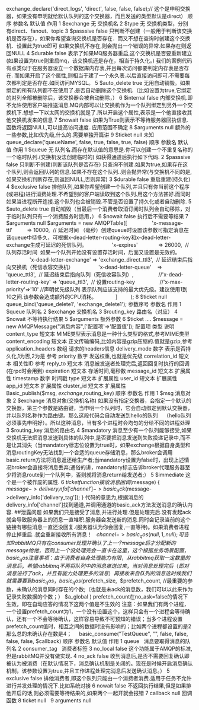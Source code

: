 exchange_declare('direct_logs', 'direct', false, false, false);// 这个是申明交换器，如果没有申明就给默认队列的这个交换器，而且发送的类型默认是direct）
顺序	参数名	默认值	作用
1	$exchange	无	交换机名
2	$type	无	交换机类型，分别有direct、fanout、topic
3	$passsive	false	只判断不创建（一般用于判断该交换机是否存在），如果你希望查询交换机是否存在．而又不想在查询时创建这个交换机．设置此为true即可
如果交换机不存在,则会抛出一个错误的异常.如果存在则返回NULL
4	$durable	false	表示了如果MQ服务器重启,这个交换机是否要重新建立(如果设置为true则重启mq，该交换机还是存在，相当于持久化。)
我们的案例代码有点类似于在服务器设立一个数据库内存表,并且每次访问都要判定内存表是否存在.
而如果开启了这个属性,则相当于建了一个永久表.以后直接访问即可.不需要每次都判定是否存在.如同访问MYSQL。
5	$auto_delete	true	无用自动销毁。如果绑定的所有队列都不在使用了.是否自动删除这个交换机.（比如设置为true,它绑定的对列全部被删除后，该交换器会被自动删除，）
6	$internal	false	内部交换机.即不允许使用客户端推送消息.MQ内部可以让交换机作为一个队列绑定到另外一个交换机下.想想一下以太网的交换机就是了.所以开启这个属性,表示是一个他直接收其他交换机发来的信息
7	$nowait	false	如果为True则表示不等待服务器回执信息.函数将返回NULL,可以提高访问速度..应用范围不确定
8	$arguments	null	额外的一些参数,比如优先级,什么的.需要单独开篇讲
9	$ticket	null	未知
 
 
queue_declare('queueName', false, true, false, true, false)
顺序	参数名	默认值	作用
1	$queue	无	队列名.而存在默认值的意思是.你可以创建一个不重复名称的一个临时队列.(交换机没法创建临时的)
如获得通道后执行如下代码.
2	$passsive	false	只判断不创建(判断该队列是否存在) 只查询不创建.如果为true,如果存在这个队列,则会返回队列的信息.如果不存在这个队列..则会抛异常(与交换机不同的是,如果交换机判断存在,则返回NULL,否则异常)
3	$durable	false	重启重建(持久化)
4	$exclusive	false	排他队列,如果你希望创建一个队列,并且只有你当前这个程序(或进程)进行消费处理.不希望别的客户端读取到这个队列.用这个方法甚好.而同时如果当进程断开连接.这个队列也会被销毁.不管是否设置了持久化或者自动删除.
5	$auto_delete	true	自动销毁（当最后一个消费者取消订阅时队列会自动移除，对于临时队列只有一个消费服务时适用，）
6	$nowait	false	执行后不需要等结果
7	$arguments	null	$arguments = new AMQPTable([
                'x-message-ttl'          => 10000,  // 延迟时间 （毫秒）创建queue时设置该参数可指定消息在该queue中待多久，可根据x-dead-letter-routing-key和x-dead-letter-exchange生成可延迟的死信队列。
                'x-expires'              => 26000,  // 队列存活时间  如果一个队列开始没有设置存活时间，后面又设置是无效的。
                'x-dead-letter-exchange' => 'exchange_direct_ttl3',  // 延迟结束后指向交换机（死信收容交换机）
                'x-dead-letter-queue'    => 'queue_ttl3',  // 延迟结束后指向队列（死信收容队列）,
                //'x-dead-letter-routing-key' => 'queue_ttl3',  // 设置routing-key
                //'x-max-priority'=>'10' //声明优先级队列.表示队列应该支持的最大优先级。建议使用1到10之间.该参数会造成额外的CPU消耗。
            ]
        );
8	$ticket	null	 
 
queue_bind('queue_delete1', 'exchange_delete1');
参数序号	参数名	作用
1	$queue	队列名
2	$exchange	交换机名
3	$routing_key	路由名（对应）
4	$nowait	不等待执行结果
5	$arguments	额外参数
6	$ticket	….
$message = new AMQPMessage("消息内容",['配置项'=>'配置值']);
配置项	类型	说明
content_type	短文本	MIME类型表示消息是一种什么类型的格式,参考MIME类型
content_encoding	短文本	正文传输编码,比如内容是gzip压缩的.值就是gzip,参考
application_headers	数组	请求的headers信息
delivery_mode	数字	表示是否持久化,1为否,2为是 参考
priority	数字	发送权重,也就是优先级
correlation_id	短文本	相关性ID 参考
reply_to	短文本	消息被发送者处理完后,返回回复时执行的回调(在rpc时会用到)
expiration	短文本	存活时间,毫秒数
message_id	短文本	扩展属性
timestamp	数字	时间戳
type	短文本	扩展属性
user_id	短文本	扩展属性
app_id	短文本	扩展属性
cluster_id	短文本	扩展属性
Basic_publish($msg, $exchange, $routing_key)
顺序	参数名	作用
1	$msg	消息对象
2	$exchange	消息对象(交换机名称) 如果没有指定交换器，会指定一个默认的交换器，第三个参数是路由键，当申明一个队列时，它会自动绑定到默认交换器，并以队列名称作为路由键。那么这段代码会自动发送到hello的队列    （hello队列必须事先申明好）。所以这种消息，当有多个进程时会均匀的分给不同的进程处理
3	$routing_key	消息的路由名
4	$mandatory	消息至少有一个队列能够接受,如果交换机无法把消息发送到具体的队列中,是否要把消息发送到失败投递记录中,而不是让其消失（当mandatory标志位设置为true时，如果exchange根据自身类型和消息routingKey无法找到一个合适的queue存储消息，那么broker会调用basic.return方法将消息返还给生产者;当mandatory设置为false时，出现上述情况broker会直接将消息丢弃;通俗的讲，mandatory标志告诉broker代理服务器至少将消息route到一个队列中，否则就将消息return给发送者;）
5	$immediate	这个是一个被作废的属性.
6	$ticket	 
 
function 接收消息回调($message)
{
    $message->delivery_info['channel']->basic_ack($message->delivery_info['delivery_tag']);
}
代码的意思为,根据消息的delivery_info['channel']找到通道,并调用通道的basic_ack方法发送消息的确认内容.
##泄露问题
如果我们只是接受了消息,并进行处理.但是处理完后.没有发起ack就会导致服务器上的消息一直堆积.服务器会发送新的消息.同时会记录当前的这个链接有哪些消息一直还没回复.(服务器认为你会回复,一直等待)。如果消费者进程停止掉重启..就会重新接收所有消息！
 
$channel->basic_qos(null, 1, null);
可告知RabbitMQ只有在consumer处理并确认了上一个message后才分配新的message给他，否则上一个没处理完会一直卡在这里，这个根据业务场景配置，
basic_qos注意事项：由于消费者自身处理能力有限，从rabbitmq获取一定数量的消息后，希望rabbitmq不再将队列中的消息推送过来，当对消息处理完后（即对消息进行了ack，并且有能力处理更多的消息）再接收来自队列的消息
这时候我们就需要要到basic_qos，
basic_qos($prefetch_size,
 $prefetch_count, //最重要的参数，未确认的消息同时存在的个数;（也就是未ack的消息数，我们可以以此来作为记录失败数据的个数；）
$a_global
)
prefetch_count在no_ask=false的情况下生效，即在自动应答的情况下这两个值是不生效的
注意：如果我们有两个进程，一个设置prefetch_count为1，一个没有设置这个，这样只会有一个进程会等待确认，还有一个不会等待确认，这样容易导致不可预知的错误；当多个进程设置prefetch_count值时，相互之间的数据时没有影响的；比如两个进程都设置的是2那么总的未确认存在数是4；
 
 
basic_consume("TestQueue", "", false, false, false, false, $callback)
顺序	参数名	默认值	作用
1	queue	 	消息要取得消息的队列名
2	consumer_tag	 	消费者标签
3	no_local	false	这个功能属于AMQP的标准,但是rabbitMQ并没有做实现.
4	no_ack	false	收到消息后,是否不需要回复确认即被认为被消费（在默认情况下，消息确认机制是关闭的。现在是时候开启消息确认机制，该参数设置为true,并且工作进程处理完消息后发送确认消息。）
5	exclusive	false	排他消费者,即这个队列只能由一个消费者消费.适用于任务不允许进行并发处理的情况下.比如系统对接
6	nowait	false	不返回执行结果,但是如果排他开启的话,则必须需要等待结果的,如果两个一起开就会报错
7	callback	null	回调函数
8	ticket	null	 
9	arguments	null	 
